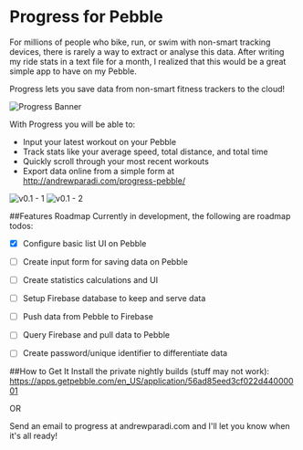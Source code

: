 # Progress for Pebble
For millions of people who bike, run, or swim with non-smart tracking devices, there is rarely a way to extract or analyse this data. After writing my ride stats in a text file for a month, I realized that this would be a great simple app to have on my Pebble.

Progress lets you save data from non-smart fitness trackers to the cloud! 

![Progress Banner](http://andrewparadi.com/assets/article_images/2016-02-02-progress-pebble/mheader_v0.1c.png)

With Progress you will be able to: 
- Input your latest workout on your Pebble 
- Track stats like your average speed, total distance, and total time 
- Quickly scroll through your most recent workouts 
- Export data online from a simple form at http://andrewparadi.com/progress-pebble/

![v0.1 - 1](http://andrewparadi.com/assets/article_images/2016-02-02-progress-pebble/progress-0.1-3.png) ![v0.1 - 2](http://andrewparadi.com/assets/article_images/2016-02-02-progress-pebble/progress-0.1-4.png)


##Features Roadmap
Currently in development, the following are roadmap todos:
- [x] Configure basic list UI on Pebble
- [ ] Create input form for saving data on Pebble
- [ ] Create statistics calculations and UI
- [ ] Setup Firebase database to keep and serve data
- [ ] Push data from Pebble to Firebase
- [ ] Query Firebase and pull data to Pebble
- [ ] Create password/unique identifier to differentiate data


##How to Get It
Install the private nightly builds (stuff may not work): https://apps.getpebble.com/en_US/application/56ad85eed3cf022d44000001

OR

Send an email to progress at andrewparadi.com and I'll let you know when it's all ready!

